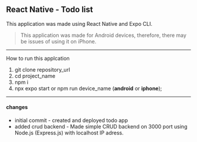 ## React Native - Todo list
This application was made using React Native and Expo CLI.

> This application was made for Android devices, therefore, there may be issues of using it on iPhone.
---
How to run this applcation
1. git clone repository_url
2. cd project_name
3. npm i
4. npx expo start or npm run device_name (**android** or **iphone**);

---
#### changes
- initial commit - created and deployed todo app
- added crud backend - Made simple CRUD backend on 3000 port using Node.js (Express.js) with localhost IP adress.
